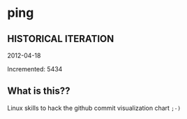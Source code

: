 # ping

## HISTORICAL ITERATION
2012-04-18

Incremented: 5434

## What is this?? 
Linux skills to hack the github commit visualization chart `;-)`
